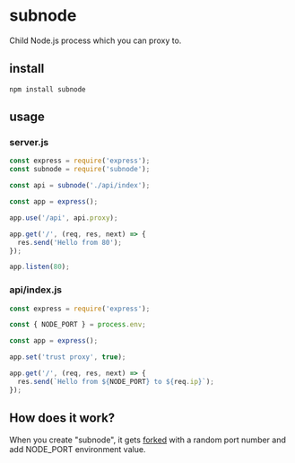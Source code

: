 # subnode
Child Node.js process which you can proxy to.

## install
```
npm install subnode
```

## usage
### server.js
```js
const express = require('express');
const subnode = require('subnode');

const api = subnode('./api/index');

const app = express();

app.use('/api', api.proxy);

app.get('/', (req, res, next) => {
  res.send('Hello from 80');
});

app.listen(80);
```

### api/index.js
```js
const express = require('express');

const { NODE_PORT } = process.env;

const app = express();

app.set('trust proxy', true);

app.get('/', (req, res, next) => {
  res.send(`Hello from ${NODE_PORT} to ${req.ip}`);
});
```

## How does it work?
When you create "subnode", it gets [forked](https://nodejs.org/api/child_process.html#child_process_child_process_fork_modulepath_args_options) with a random port number and add NODE_PORT environment value.
